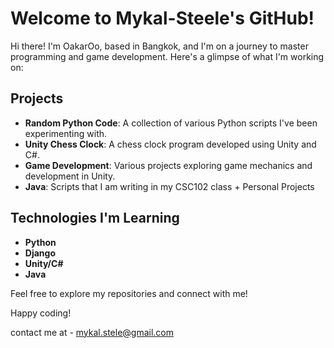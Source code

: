 # Welcome to Mykal-Steele's GitHub!

Hi there! I'm OakarOo, based in Bangkok, and I'm on a journey to master programming and game development. Here's a glimpse of what I'm working on:

## Projects
- **Random Python Code**: A collection of various Python scripts I've been experimenting with.
- **Unity Chess Clock**: A chess clock program developed using Unity and C#.
- **Game Development**: Various projects exploring game mechanics and development in Unity.
- **Java**: Scripts that I am writing in my CSC102 class + Personal Projects

## Technologies I'm Learning
- **Python**
- **Django**
- **Unity/C#**
- **Java**

Feel free to explore my repositories and connect with me!

Happy coding!

contact me at - mykal.stele@gmail.com


